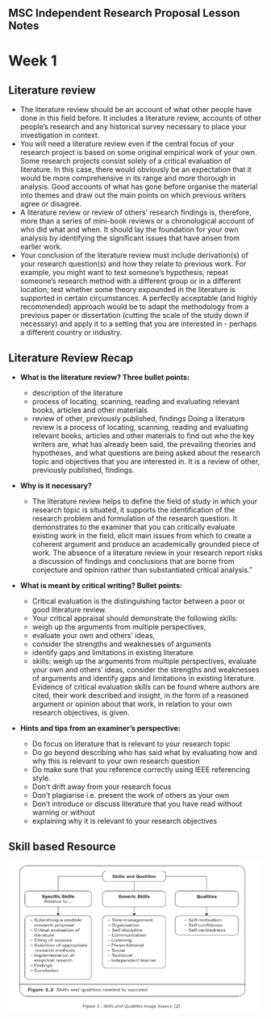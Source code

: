 ## MSC Independent Research Proposal Lesson Notes

# Week 1

## Literature review

* The literature review should be an account of what other people have done in this field before. It includes a
  literature review, accounts of other people’s research and any historical survey necessary to place your investigation
  in context.
* You will need a literature review even if the central focus of your research project is based on some original
  empirical work of your own. Some research projects consist solely of a critical evaluation of literature. In this
  case, there would obviously be an expectation that it would be more comprehensive in its range and more thorough in
  analysis. Good accounts of what has gone before organise the material into themes and draw out the main points on
  which previous writers agree or disagree.
* A literature review or review of others’ research findings is, therefore, more than a series of mini-book reviews or a
  chronological account of who did what and when. It should lay the foundation for your own analysis by identifying the
  significant issues that have arisen from earlier work.
* Your conclusion of the literature review must include derivation(s) of your research question(s) and how they relate
  to previous work. For example, you might want to test someone’s hypothesis; repeat someone’s research method with a
  different group or in a different location; test whether some theory expounded in the literature is supported in
  certain circumstances. A perfectly acceptable (and highly recommended) approach would be to adapt the methodology from
  a previous paper or dissertation (cutting the scale of the study down if necessary) and apply it to a setting that you
  are interested in - perhaps a different country or industry.

## Literature Review Recap

* **What is the literature review? Three bullet points:**
  * description of the literature
  * process of locating, scanning, reading and evaluating relevant books, articles and other
  materials
  * review of other, previously published, findings
  Doing a literature review is a process of locating, scanning, reading and evaluating relevant books, articles and
  other materials to find out who the key writers are, what has already been said, the prevailing theories and
  hypotheses, and what questions are being asked about the research topic and objectives that
  you are interested in. It is a review of other, previously published, findings.

* **Why is it necessary?**
  * The literature review helps to define the field of study in which your
  research topic is situated, it supports the identification of the research problem and formulation
  of the research question. It demonstrates to the examiner that you can critically evaluate
  existing work in the field, elicit main issues from which to create a coherent argument and
  produce an academically grounded piece of work. The absence of a literature review in your
  research report risks a discussion of findings and conclusions that are borne from conjecture and
  opinion rather than substantiated critical analysis.”

* **What is meant by critical writing? Bullet points:**
  * Critical evaluation is the distinguishing factor between a poor or good literature review.
  * Your critical appraisal should demonstrate the following skills:
  * weigh up the arguments from multiple perspectives,
  * evaluate your own and others’ ideas,
  * consider the strengths and weaknesses of arguments
  * identify gaps and limitations in existing literature.
  * skills: weigh up the arguments from multiple
  perspectives, evaluate your own and others’ ideas, consider the strengths and weaknesses of
  arguments and identify gaps and limitations in existing literature. Evidence of critical evaluation
  skills can be found where authors are cited, their work described and insight, in the form of a
  reasoned argument or opinion about that work, in relation to your own research objectives, is
  given.

* **Hints and tips from an examiner’s perspective:**
  * Do focus on literature that is relevant to your research topic
  * Do go beyond describing who has said what by evaluating how and why this is relevant to your own research question
  * Do make sure that you reference correctly using IEEE referencing style.
  * Don’t drift away from your research focus
  * Don’t plagiarise i.e. present the work of others as your own
  * Don’t introduce or discuss literature that you have read without warning or without
  * explaining why it is relevant to your research objectives

## Skill based Resource
<img src="./img/1.png" alt="alt text" width="500" height="300">
